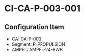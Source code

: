 # CI-CA-P-003-001

## Configuration Item
- CA: CA-P-003
- Segment: P-PROPULSION
- AMPEL: AMPEL-24-BWB
